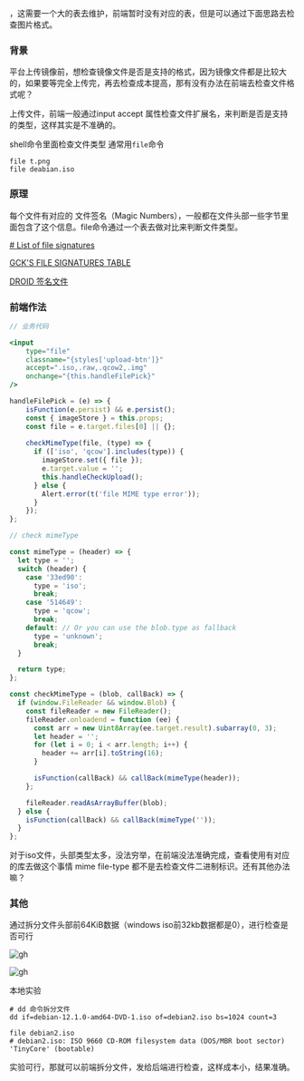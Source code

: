 

，这需要一个大的表去维护，前端暂时没有对应的表，但是可以通过下面思路去检查图片格式。


### 背景

平台上传镜像前，想检查镜像文件是否是支持的格式，因为镜像文件都是比较大的，如果要等完全上传完，再去检查成本提高，那有没有办法在前端去检查文件格式呢？

上传文件，前端一般通过input accept 属性检查文件扩展名，来判断是否是支持的类型，这样其实是不准确的。

shell命令里面检查文件类型 通常用`file`命令

```shell
file t.png
file deabian.iso
```

### 原理

每个文件有对应的 文件签名（Magic Numbers），一般都在文件头部一些字节里面包含了这个信息。file命令通过一个表去做对比来判断文件类型。

[# List of file signatures](https://en.wikipedia.org/wiki/List_of_file_signatures)

[GCK'S FILE SIGNATURES TABLE](https://www.garykessler.net/library/file_sigs.html)

[DROID 签名文件](https://www.nationalarchives.gov.uk/aboutapps/pronom/droid-signature-files.htm)

### 前端作法

```jsx
// 业务代码

<input 
	type="file" 
	classname="{styles['upload-btn']}" 
	accept=".iso,.raw,.qcow2,.img" 
	onchange="{this.handleFilePick}" 
/>

handleFilePick = (e) => {
	isFunction(e.persist) && e.persist();
	const { imageStore } = this.props;
	const file = e.target.files[0] || {};
	
	checkMimeType(file, (type) => {
	  if (['iso', 'qcow'].includes(type)) {
		imageStore.set({ file });
		e.target.value = '';
		this.handleCheckUpload();
	  } else {
		Alert.error(t('file MIME type error'));
	  }
	});
};
```

```js
// check mimeType

const mimeType = (header) => {
  let type = '';
  switch (header) {
    case '33ed90':
      type = 'iso';
      break;
    case '514649':
      type = 'qcow';
      break;
    default: // Or you can use the blob.type as fallback
      type = 'unknown';
      break;
  }

  return type;
};

const checkMimeType = (blob, callBack) => {
  if (window.FileReader && window.Blob) {
    const fileReader = new FileReader();
    fileReader.onloadend = function (ee) {
      const arr = new Uint8Array(ee.target.result).subarray(0, 3);
      let header = '';
      for (let i = 0; i < arr.length; i++) {
        header += arr[i].toString(16);
      }

      isFunction(callBack) && callBack(mimeType(header));
    };

    fileReader.readAsArrayBuffer(blob);
  } else {
    isFunction(callBack) && callBack(mimeType(''));
  }
};
```

对于iso文件，头部类型太多，没法穷举，在前端没法准确完成，查看使用有对应的库去做这个事情 mime file-type 都不是去检查文件二进制标识。还有其他办法嘛？

### 其他

通过拆分文件头部前64KiB数据（windows iso前32kb数据都是0），进行检查是否可行

![gh](https://cdn.jsdelivr.net/gh/Dean-chen-c/obsidian@main/main/images/1730258833000vmlrzw.png)

![gh](https://cdn.jsdelivr.net/gh/Dean-chen-c/obsidian@main/main/images/173025884600022si6r.png)

本地实验

```shell
# dd 命令拆分文件
dd if=debian-12.1.0-amd64-DVD-1.iso of=debian2.iso bs=1024 count=3

file debian2.iso
# debian2.iso: ISO 9660 CD-ROM filesystem data (DOS/MBR boot sector) 'TinyCore' (bootable)
```

实验可行，那就可以前端拆分文件，发给后端进行检查，这样成本小，结果准确。

